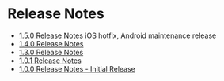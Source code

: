 [title]: # (Release Notes)
[tags]: # (read me)
[priority]: # (10000)

# Release Notes

* [1.5.0 Release Notes](rn-1.5.0.md) iOS hotfix, Android maintenance release
* [1.4.0 Release Notes](rn-1.4.0.md)
* [1.3.0 Release Notes](rn-1.3.0.md)
* [1.0.1 Release Notes](rn-1.0.1.md)
* [1.0.0 Release Notes - Initial Release](rn-1.0.0.md)
